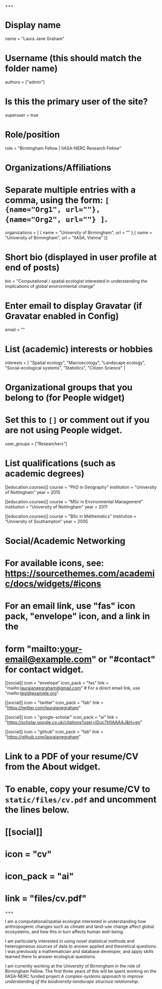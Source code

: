 +++
# Display name
name = "Laura Jane Graham"

# Username (this should match the folder name)
authors = ["admin"]

# Is this the primary user of the site?
superuser = true

# Role/position
role = "Birmingham Fellow | IIASA-NERC Research Fellow"

# Organizations/Affiliations
#   Separate multiple entries with a comma, using the form: `[ {name="Org1", url=""}, {name="Org2", url=""} ]`.
organizations = [ { name = "University of Birmingham", url = "" },{ name = "University of Birmingham", url = "IIASA, Vienna" }]

# Short bio (displayed in user profile at end of posts)
bio = "Computational / spatial ecologist interested in understanding the implications of global environmental change"

# Enter email to display Gravatar (if Gravatar enabled in Config)
email = ""

# List (academic) interests or hobbies
interests = [
    "Spatial ecology",
    "Macroecology",
    "Landscape ecology",
    "Social-ecological systems",
    "Statistics", 
    "Citizen Science"
]

# Organizational groups that you belong to (for People widget)
#   Set this to `[]` or comment out if you are not using People widget.
user_groups = ["Researchers"]

# List qualifications (such as academic degrees)
[[education.courses]]
  course = "PhD in Geography"
  institution = "University of Nottingham"
  year = 2015

[[education.courses]]
  course = "MSc in Environmental Management"
  institution = "University of Nottingham"
  year = 2011

[[education.courses]]
  course = "BSc in Mathematics"
  institution = "University of Southampton"
  year = 2005

# Social/Academic Networking
# For available icons, see: https://sourcethemes.com/academic/docs/widgets/#icons
#   For an email link, use "fas" icon pack, "envelope" icon, and a link in the
#   form "mailto:your-email@example.com" or "#contact" for contact widget.

[[social]]
  icon = "envelope"
  icon_pack = "fas"
  link = "mailto:laurajaneegraham@gmail.com"  # For a direct email link, use "mailto:test@example.org".

[[social]]
  icon = "twitter"
  icon_pack = "fab"
  link = "https://twitter.com/laurajanegraham"

[[social]]
  icon = "google-scholar"
  icon_pack = "ai"
  link = "https://scholar.google.co.uk/citations?user=IDuc7h0AAAAJ&hl=en"

[[social]]
  icon = "github"
  icon_pack = "fab"
  link = "https://github.com/laurajanegraham"

# Link to a PDF of your resume/CV from the About widget.
# To enable, copy your resume/CV to `static/files/cv.pdf` and uncomment the lines below.
# [[social]]
#   icon = "cv"
#   icon_pack = "ai"
#   link = "files/cv.pdf"

+++

I am a computational/spatial ecologist interested in understanding how anthropogenic changes such as climate and land-use change affect global ecosystems, and how this in turn affects human well-being. 

I am particularly interested in using novel statistical methods and heterogeneous sources of data to answer applied and theoretical questions. I was previously a mathematician and database developer, and apply skills learned there to answer ecological questions. 

I am currently working at the University of Birmingham in the role of Birmingham Fellow. The first three years of this will be spent working on the IIASA-NERC funded project *A complex-systems approach to improve understanding of the biodiversity-landscape structure relationship*. 

